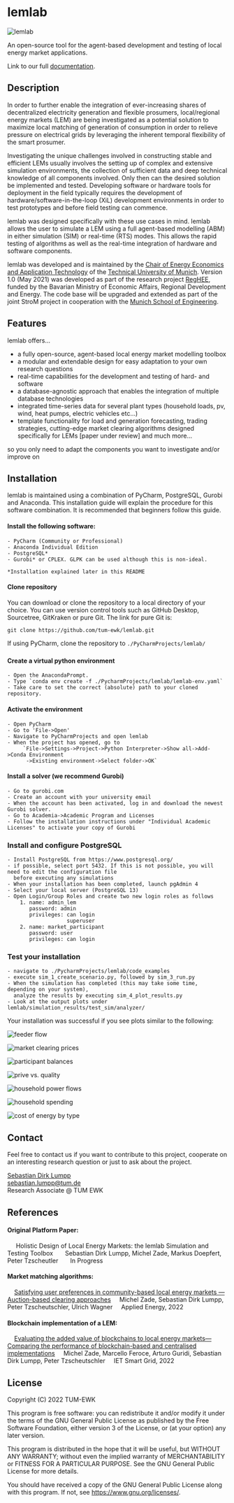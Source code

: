 lemlab
=======

![lemlab](./docs/images/lemlab_logo.png)

An open-source tool for the agent-based development and testing of local energy market applications.

Link to our full [documentation](http://lemlab.readthedocs.io).

## Description

In order to further enable the integration of ever-increasing shares of decentralized electricity generation
and flexible prosumers, local/regional energy markets (LEM) are being investigated as a potential solution to maximize
local matching of generation of consumption in order to relieve pressure on electrical grids by leveraging the inherent
temporal flexibility of the smart prosumer.

Investigating the unique challenges involved in constructing stable and efficient LEMs usually involves the setting up
of complex and extensive simulation environments, the collection of sufficient data and deep technical knowledge of all
components involved. Only then can the desired solution be implemented and tested. Developing software or hardware tools
for deployment in the field typically requires the development of hardware/software-in-the-loop (XiL) development 
environments in order to test prototypes and before field testing can commence.

lemlab was designed specifically with these use cases in mind. lemlab allows the user to simulate a LEM using a full
agent-based modelling (ABM) in either simulation (SIM) or real-time (RTS) modes. This allows the rapid testing of
algorithms as well as the real-time integration of hardware and software components.

lemlab was developed and is maintained by the 
[Chair of Energy Economics and Application Technology](https://www.ei.tum.de/en/ewk/homepage/) of the [Technical
University of Munich](https://www.tum.de/en/). Version 1.0 (May 2021) was developed as part of the research project 
[RegHEE](https://www.ei.tum.de/en/ewk/forschung/projekte/reghee/), funded by the Bavarian Ministry of Economic Affairs, 
Regional Development and Energy. The code base will be upgraded and extended as part of the joint StroM project in 
cooperation with the [Munich School of Engineering](https://www.mse.tum.de/en/home/).

## Features
lemlab offers...
* a fully open-source, agent-based local energy market modelling toolbox
* a modular and extendable design for easy adaptation to your own research questions
* real-time capabilities for the development and testing of hard- and software
* a database-agnostic approach that enables the integration of multiple database technologies
* integrated time-series data for several plant types (household loads, pv, wind, heat pumps, electric vehicles etc...)
* template functionality for load and generation forecasting, trading strategies, cutting-edge market clearing
  algorithms designed specifically for LEMs [paper under review] and much more...

so you only need to adapt the components you want to investigate and/or improve on

## Installation
lemlab is maintained using a combination of PyCharm, PostgreSQL, Gurobi and Anaconda. This installation guide will
explain the procedure for this software combination. It is recommended that beginners follow this guide.

#### Install the following software:
	- PyCharm (Community or Professional)
	- Anaconda Individual Edition
	- PostgreSQL*
	- Gurobi* or CPLEX. GLPK can be used although this is non-ideal.

    *Installation explained later in this README

#### Clone repository
You can download or clone the repository to a local directory of your choice. You can use version control tools such as 
GitHub Desktop, Sourcetree, GitKraken or pure Git. The link for pure Git is: 

`git clone https://github.com/tum-ewk/lemlab.git`

If using PyCharm, clone the repository to `./PyCharmProjects/lemlab/`
###
#### Create a virtual python environment
	- Open the AnacondaPrompt.
	- Type `conda env create -f ./PycharmProjects/lemlab/lemlab-env.yaml`
	- Take care to set the correct (absolute) path to your cloned repository.

#### Activate the environment
	- Open PyCharm
	- Go to 'File->Open'
	- Navigate to PyCharmProjects and open lemlab
	- When the project has opened, go to 
         `File->Settings->Project->Python Interpreter->Show all->Add->Conda Environment
          ->Existing environment->Select folder->OK`

#### Install a solver (we recommend Gurobi)
	- Go to gurobi.com
	- Create an account with your university email
	- When the account has been activated, log in and download the newest Gurobi solver.
	- Go to Academia->Academic Program and Licenses
	- Follow the installation instructions under "Individual Academic Licenses" to activate your copy of Gurobi

### Install and configure PostgreSQL
	- Install PostgreSQL from https://www.postgresql.org/
    - if possible, select port 5432. If this is not possible, you will need to edit the configuration file
      before executing any simulations
	- When your installation has been completed, launch pgAdmin 4
	- Select your local server (PostgreSQL 13)
	- Open Login/Group Roles and create two new login roles as follows
		1. name: admin_lem
		   password: admin
		   privileges: can login
		               superuser
		2. name: market_participant
		   password: user
		   privileges: can login

### Test your installation
    - navigate to ./PycharmProjects/lemlab/code_examples
	- execute sim_1_create_scenario.py, followed by sim_3_run.py
    - When the simulation has completed (this may take some time, depending on your system), 
      analyze the results by executing sim_4_plot_results.py
	- Look at the output plots under lemlab/simulation_results/test_sim/analyzer/

Your installation was successful if you see plots similar to the following:

![feeder flow](./docs/images/virtual_feeder_flow.png)

![market clearing prices](./docs/images/mcp_ex_ante_pda.png)

![participant balances](./docs/images/balance_0.png)

![prive vs. quality](./docs/images/price_type_ex_ante_pda.png)

![household power flows](./docs/images/household_power_(7).png)

![household spending](./docs/images/household_finance_(7).png)

![cost of energy by type](./docs/images/balance_per_type.png)

## Contact
Feel free to contact us if you want to contribute to this project, cooperate on an interesting research question
or just to ask about the project.

[Sebastian Dirk Lumpp](https://www.ei.tum.de/en/ewk/staff/scientific-staff/sebastian-dirk-lumpp/)  
sebastian.lumpp@tum.de  
Research Associate @ TUM EWK

## References
#### Original Platform Paper:
&nbsp;&nbsp;&nbsp;&nbsp; Holistic Design of Local Energy Markets: the lemlab Simulation and Testing Toolbox
&nbsp;&nbsp;&nbsp;&nbsp;&nbsp;&nbsp;Sebastian Dirk Lumpp, Michel Zade, Markus Doepfert, Peter Tzscheutler
&nbsp;&nbsp;&nbsp;&nbsp;&nbsp;&nbsp;In Progress

#### Market matching algorithms:
&nbsp;&nbsp;&nbsp;&nbsp;[Satisfying user preferences in community-based local energy markets — Auction-based clearing approaches](https://doi.org/10.1016/j.apenergy.2021.118004)
&nbsp;&nbsp;&nbsp;&nbsp;Michel Zade, Sebastian Dirk Lumpp, Peter Tzscheutschler, Ulrich Wagner
&nbsp;&nbsp;&nbsp;&nbsp;Applied Energy, 2022

#### Blockchain implementation of a LEM:
&nbsp;&nbsp;&nbsp;&nbsp;[Evaluating the added value of blockchains to local energy markets—Comparing the performance of blockchain-based and centralised implementations](https://doi.org/10.1049/stg2.12058)
&nbsp;&nbsp;&nbsp;&nbsp;Michel Zade, Marcello Feroce, Arturo Guridi, Sebastian Dirk Lumpp, Peter Tzscheutschler
&nbsp;&nbsp;&nbsp;&nbsp;IET Smart Grid, 2022

## License

Copyright (C) 2022 TUM-EWK

This program is free software: you can redistribute it and/or modify
it under the terms of the GNU General Public License as published by
the Free Software Foundation, either version 3 of the License, or
(at your option) any later version.

This program is distributed in the hope that it will be useful,
but WITHOUT ANY WARRANTY; without even the implied warranty of
MERCHANTABILITY or FITNESS FOR A PARTICULAR PURPOSE.  See the
GNU General Public License for more details.

You should have received a copy of the GNU General Public License
along with this program.  If not, see <https://www.gnu.org/licenses/>.
